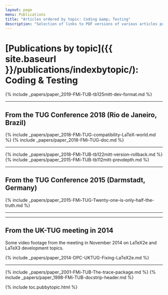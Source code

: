 ```yaml
---
layout: page
menu: Publications
title: "Articles ordered by topic: Coding &amp; Testing"
description: "Selection of links to PDF versions of various articles published by the LaTeX3 project and links to videos of their conference presentations ordered by major topics."
---
```


# [Publications by topic]({{ site.baseurl }}/publications/indexbytopic/): Coding &amp; Testing


{% include _papers/paper_2019-FMi-TUB-tb125mitt-dev-format.md  %}


<hr class="conference-start">

## From the TUG Conference 2018 (Rio de Janeiro, Brazil)
{% include _papers/paper_2018-FMi-TUG-compatibility-LaTeX-world.md %}
{% include _papers/paper_2018-FMi-TUG-doc.md %}

<hr class="conference-end">



{% include _papers/paper_2018-FMi-TUB-tb122mitt-version-rollback.md %}
{% include _papers/paper_2015-FMi-TUB-tb112mitt-prevdepth.md %}




<hr class="conference-start">

## From the TUG Conference 2015 (Darmstadt, Germany)

{% include _papers/paper_2015-FMi-TUG-Twenty-one-is-only-half-the-truth.md %}

<hr class="conference-end">


<hr class="conference-start">

## From the UK-TUG meeting in 2014

Some video footage from the meeting in November 2014 on LaTeX2e and LaTeX3 development topics. 

{% include _papers/paper_2014-DPC-UKTUG-Fixing-LaTeX2e.md %}

<hr class="conference-end">


{% include _papers/paper_2001-FMi-TUB-The-trace-package.md %}
{% include _papers/paper_1998-FMi-TUB-docstrip-header.md %}




<div class="row">{% include toc.pubbytopic.html %}</div>
<div id="div_vgwpixel"></div>

